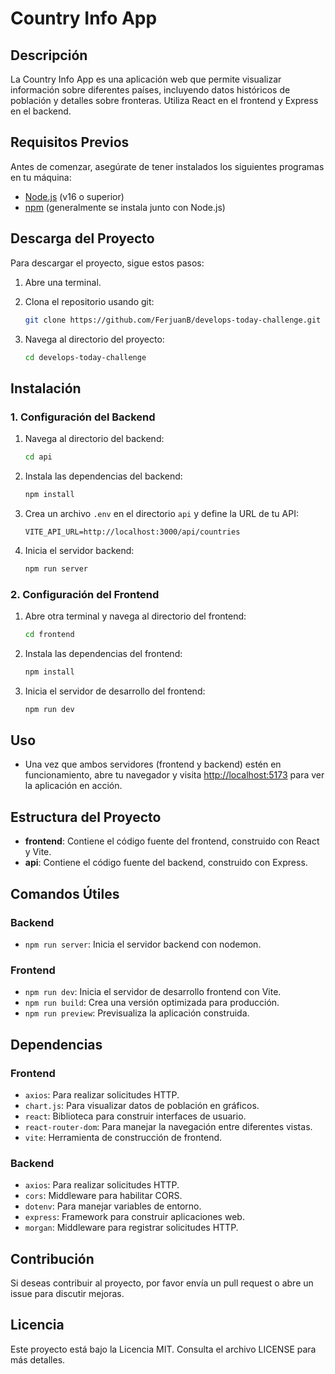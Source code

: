 
# Country Info App

## Descripción
La Country Info App es una aplicación web que permite visualizar información sobre diferentes países, incluyendo datos históricos de población y detalles sobre fronteras. Utiliza React en el frontend y Express en el backend.

## Requisitos Previos
Antes de comenzar, asegúrate de tener instalados los siguientes programas en tu máquina:

- [Node.js](https://nodejs.org/) (v16 o superior)
- [npm](https://www.npmjs.com/get-npm) (generalmente se instala junto con Node.js)

## Descarga del Proyecto

Para descargar el proyecto, sigue estos pasos:

1. Abre una terminal.
2. Clona el repositorio usando git:

   ```bash
   git clone https://github.com/FerjuanB/develops-today-challenge.git
   ```
   
3. Navega al directorio del proyecto:

   ```bash
   cd develops-today-challenge
   ```

## Instalación

### 1. Configuración del Backend

1. Navega al directorio del backend:

   ```bash
   cd api
   ```

2. Instala las dependencias del backend:

   ```bash
   npm install
   ```

3. Crea un archivo `.env` en el directorio `api` y define la URL de tu API:

   ```plaintext
   VITE_API_URL=http://localhost:3000/api/countries
   ```

4. Inicia el servidor backend:

   ```bash
   npm run server
   ```

### 2. Configuración del Frontend

1. Abre otra terminal y navega al directorio del frontend:

   ```bash
   cd frontend
   ```

2. Instala las dependencias del frontend:

   ```bash
   npm install
   ```

3. Inicia el servidor de desarrollo del frontend:

   ```bash
   npm run dev
   ```

## Uso

- Una vez que ambos servidores (frontend y backend) estén en funcionamiento, abre tu navegador y visita [http://localhost:5173](http://localhost:5173) para ver la aplicación en acción.

## Estructura del Proyecto

- **frontend**: Contiene el código fuente del frontend, construido con React y Vite.
- **api**: Contiene el código fuente del backend, construido con Express.

## Comandos Útiles

### Backend
- `npm run server`: Inicia el servidor backend con nodemon.

### Frontend
- `npm run dev`: Inicia el servidor de desarrollo frontend con Vite.
- `npm run build`: Crea una versión optimizada para producción.
- `npm run preview`: Previsualiza la aplicación construida.

## Dependencias
### Frontend
- `axios`: Para realizar solicitudes HTTP.
- `chart.js`: Para visualizar datos de población en gráficos.
- `react`: Biblioteca para construir interfaces de usuario.
- `react-router-dom`: Para manejar la navegación entre diferentes vistas.
- `vite`: Herramienta de construcción de frontend.

### Backend
- `axios`: Para realizar solicitudes HTTP.
- `cors`: Middleware para habilitar CORS.
- `dotenv`: Para manejar variables de entorno.
- `express`: Framework para construir aplicaciones web.
- `morgan`: Middleware para registrar solicitudes HTTP.

## Contribución
Si deseas contribuir al proyecto, por favor envía un pull request o abre un issue para discutir mejoras.

## Licencia
Este proyecto está bajo la Licencia MIT. Consulta el archivo LICENSE para más detalles.
